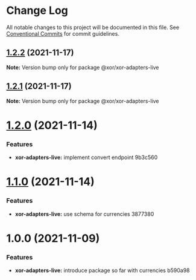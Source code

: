 # Change Log

All notable changes to this project will be documented in this file.
See [Conventional Commits](https://conventionalcommits.org) for commit guidelines.

## [1.2.2](/compare/@xor/xor-adapters-live@1.2.1...@xor/xor-adapters-live@1.2.2) (2021-11-17)

**Note:** Version bump only for package @xor/xor-adapters-live





## [1.2.1](/compare/@xor/xor-adapters-live@1.2.0...@xor/xor-adapters-live@1.2.1) (2021-11-17)

**Note:** Version bump only for package @xor/xor-adapters-live





# [1.2.0](/compare/@xor/xor-adapters-live@1.1.0...@xor/xor-adapters-live@1.2.0) (2021-11-14)


### Features

* **xor-adapters-live:** implement convert endpoint 9b3c560





# [1.1.0](/compare/@xor/xor-adapters-live@1.0.0...@xor/xor-adapters-live@1.1.0) (2021-11-14)


### Features

* **xor-adapters-live:** use schema for currencies 3877380





# 1.0.0 (2021-11-09)


### Features

* **xor-adapters-live:** introduce package so far with currencies b590a98
